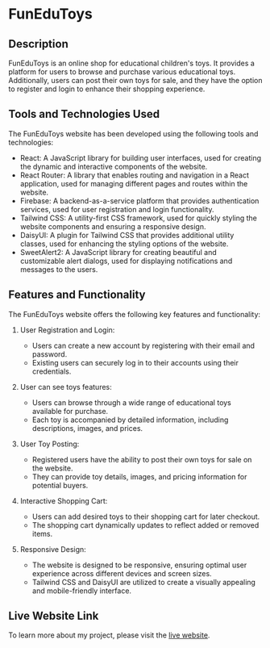 # FunEduToys

## Description
FunEduToys is an online shop for educational children's toys. It provides a platform for users to browse and purchase various educational toys. Additionally, users can post their own toys for sale, and they have the option to register and login to enhance their shopping experience.

## Tools and Technologies Used
The FunEduToys website has been developed using the following tools and technologies:
- React: A JavaScript library for building user interfaces, used for creating the dynamic and interactive components of the website.
- React Router: A library that enables routing and navigation in a React application, used for managing different pages and routes within the website.
- Firebase: A backend-as-a-service platform that provides authentication services, used for user registration and login functionality.
- Tailwind CSS: A utility-first CSS framework, used for quickly styling the website components and ensuring a responsive design.
- DaisyUI: A plugin for Tailwind CSS that provides additional utility classes, used for enhancing the styling options of the website.
- SweetAlert2: A JavaScript library for creating beautiful and customizable alert dialogs, used for displaying notifications and messages to the users.

## Features and Functionality
The FunEduToys website offers the following key features and functionality:

1. User Registration and Login:
   - Users can create a new account by registering with their email and password.
   - Existing users can securely log in to their accounts using their credentials.

2. User can see toys features:
   - Users can browse through a wide range of educational toys available for purchase.
   - Each toy is accompanied by detailed information, including descriptions, images, and prices.

3. User Toy Posting:
   - Registered users have the ability to post their own toys for sale on the website.
   - They can provide toy details, images, and pricing information for potential buyers.

4. Interactive Shopping Cart:
   - Users can add desired toys to their shopping cart for later checkout.
   - The shopping cart dynamically updates to reflect added or removed items.

5. Responsive Design:
   - The website is designed to be responsive, ensuring optimal user experience across different devices and screen sizes.
   - Tailwind CSS and DaisyUI are utilized to create a visually appealing and mobile-friendly interface.



## Live Website Link
To learn more about my project, please visit the [live website](https://funedutoys-57f2c.web.app/).
